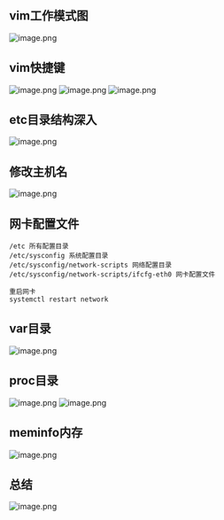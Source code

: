 ## vim工作模式图
![image.png](https://s2.loli.net/2024/09/11/cyvDghHARZESa2d.png)
## vim快捷键
![image.png](https://s2.loli.net/2024/09/11/Dr2nGphj3E8uTYe.png)
![image.png](https://s2.loli.net/2024/09/11/J5ytnsRIaOuGFeL.png)
![image.png](https://s2.loli.net/2024/09/11/SETutNX3ZBd6K4o.png)





## etc目录结构深入
![image.png](https://s2.loli.net/2024/09/11/Y6j3TUXHRlprBAh.png)

## 修改主机名
![image.png](https://s2.loli.net/2024/09/11/FVHnxX2NSPUEL8W.png)








## 网卡配置文件
```shell
/etc 所有配置目录
/etc/sysconfig 系统配置目录
/etc/sysconfig/network-scripts 网络配置目录
/etc/sysconfig/network-scripts/ifcfg-eth0 网卡配置文件

重启网卡
systemctl restart network
```
## var目录
![image.png](https://s2.loli.net/2024/09/11/rDLcbR1nGXZA75I.png)

## proc目录
![image.png](https://s2.loli.net/2024/09/11/P7U8NMs5Xlt2Waq.png)
![image.png](https://s2.loli.net/2024/09/11/blg4N9KvZ3dWJBy.png)
## meminfo内存
![image.png](https://s2.loli.net/2024/09/11/scVYxXDGF4oP8hd.png)

## 总结
![image.png](https://s2.loli.net/2024/09/11/H2sj5F376ByLnlZ.png)


